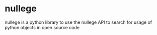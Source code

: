 nullege
=======

nullege is a python library to use the nullege API to search for usage of python objects in open source code